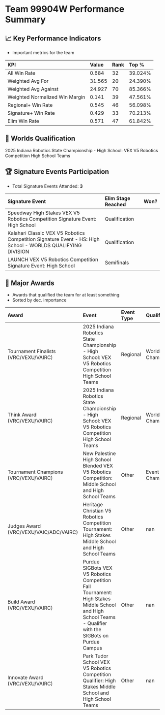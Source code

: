 # Team 99904W Performance Summary

## 📈 Key Performance Indicators
- Important metrics for the team

| KPI | Value | Rank | Top % |
|:---|:-----|:----|:-----|
| All Win Rate | 0.684 | 32 | 39.024% |
| Weighted Avg For | 31.565 | 20 | 24.390% |
| Weighted Avg Against | 24.927 | 70 | 85.366% |
| Weighted Normalized Win Margin | 0.141 | 39 | 47.561% |
| Regional+ Win Rate | 0.545 | 46 | 56.098% |
| Signature+ Win Rate | 0.429 | 33 | 70.213% |
| Elim Win Rate | 0.571 | 47 | 61.842% |


## 🎯 Worlds Qualification
2025 Indiana Robotics State Championship - High School: VEX V5 Robotics Competition High School Teams

## 🏆 Signature Events Participation
- Total Signature Events Attended: **3**

| Signature Event | Elim Stage Reached | Won? |
|:----------------|:-------------------|:----|
| Speedway High Stakes VEX V5 Robotics Competition Signature Event: High School | Qualification |  |
| Kalahari Classic VEX V5 Robotics Competition Signature Event - HS: High School - WORLDS QUALIFYING DIVISION | Qualification |  |
| LAUNCH VEX V5 Robotics Competition Signature Event: High School | Semifinals |  |


## 🥇 Major Awards
- Awards that qualified the team for at least something
- Sorted by dec. importance

| Award | Event | Event Type | Qualification |
|:------|:------|:-----------|:--------------|
| Tournament Finalists (VRC/VEXU/VAIRC) | 2025 Indiana Robotics State Championship - High School: VEX V5 Robotics Competition High School Teams | Regional | World Championship |
| Think Award (VRC/VEXU/VAIRC) | 2025 Indiana Robotics State Championship - High School: VEX V5 Robotics Competition High School Teams | Regional | World Championship |
| Tournament Champions (VRC/VEXU/VAIRC) | New Palestine High School Blended VEX V5 Robotics Competition: Middle School and High School Teams | Other | Event Region Championship |
| Judges Award (VRC/VEXU/VAIC/ADC/VAIRC) | Heritage Christian V5 Robotics Competition Tournament: High Stakes Middle School and High School Teams | Other | nan |
| Build Award (VRC/VEXU/VAIRC) | Purdue SIGBots VEX V5 Robotics Competition Fall Tournament: High Stakes Middle School and High School Teams - Qualifier with the SIGBots on Purdue Campus | Other | nan |
| Innovate Award (VRC/VEXU/VAIRC) | Park Tudor School VEX V5 Robotics Competition Qualifier: High Stakes Middle School and High School Teams | Other | nan |

